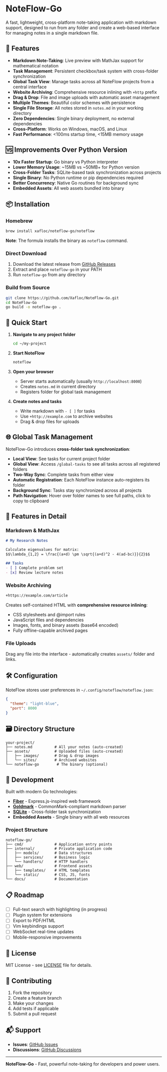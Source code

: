 # NoteFlow-Go

A fast, lightweight, cross-platform note-taking application with markdown support, designed to run from any folder and create a web-based interface for managing notes in a single markdown file.

## 🚀 Features

- **Markdown Note-Taking**: Live preview with MathJax support for mathematical notation
- **Task Management**: Persistent checkbox/task system with cross-folder synchronization
- **Global Task View**: Manage tasks across all NoteFlow projects from a central interface
- **Website Archiving**: Comprehensive resource inlining with `+http` prefix
- **Drag & Drop**: File and image uploads with automatic asset management
- **Multiple Themes**: Beautiful color schemes with persistence
- **Single File Storage**: All notes stored in `notes.md` in your working directory
- **Zero Dependencies**: Single binary deployment, no external dependencies
- **Cross-Platform**: Works on Windows, macOS, and Linux
- **Fast Performance**: <100ms startup time, <15MB memory usage

## 🆚 Improvements Over Python Version

- **10x Faster Startup**: Go binary vs Python interpreter
- **Lower Memory Usage**: ~15MB vs ~50MB+ for Python version  
- **Cross-Folder Tasks**: SQLite-based task synchronization across projects
- **Single Binary**: No Python runtime or pip dependencies required
- **Better Concurrency**: Native Go routines for background sync
- **Embedded Assets**: All web assets bundled into binary

## 📦 Installation

### Homebrew
```bash
brew install xafloc/noteflow-go/noteflow
```

**Note**: The formula installs the binary as `noteflow` command.

### Direct Download
1. Download the latest release from [GitHub Releases](https://github.com/Xafloc/NoteFlow-Go/releases)
2. Extract and place `noteflow-go` in your PATH
3. Run `noteflow-go` from any directory

### Build from Source
```bash
git clone https://github.com/Xafloc/NoteFlow-Go.git
cd NoteFlow-Go
go build -o noteflow-go .
```

## 🎯 Quick Start

1. **Navigate to any project folder**
   ```bash
   cd ~/my-project
   ```

2. **Start NoteFlow**
   ```bash
   noteflow
   ```

3. **Open your browser**
   - Server starts automatically (usually `http://localhost:8000`)
   - Creates `notes.md` in current directory
   - Registers folder for global task management

4. **Create notes and tasks**
   - Write markdown with `- [ ]` for tasks
   - Use `+http://example.com` to archive websites
   - Drag & drop files for uploads

## 🌐 Global Task Management

NoteFlow-Go introduces **cross-folder task synchronization**:

- **Local View**: See tasks for current project folder
- **Global View**: Access `/global-tasks` to see all tasks across all registered folders
- **Two-Way Sync**: Complete tasks from either view
- **Automatic Registration**: Each NoteFlow instance auto-registers its folder
- **Background Sync**: Tasks stay synchronized across all projects
- **Path Navigation**: Hover over folder names to see full paths, click to copy to clipboard

## 🎨 Features in Detail

### Markdown & MathJax
```markdown
# My Research Notes

Calculate eigenvalues for matrix:
$$\lambda_{1,2} = \frac{(a+d) \pm \sqrt{(a+d)^2 - 4(ad-bc)}}{2}$$

## Tasks
- [ ] Complete problem set
- [x] Review lecture notes
```

### Website Archiving
```markdown
+https://example.com/article
```
Creates self-contained HTML with **comprehensive resource inlining**:
- CSS stylesheets and @import rules
- JavaScript files and dependencies  
- Images, fonts, and binary assets (base64 encoded)
- Fully offline-capable archived pages

### File Uploads
Drag any file into the interface - automatically creates `assets/` folder and links.

## 🛠️ Configuration

NoteFlow stores user preferences in `~/.config/noteflow/noteflow.json`:

```json
{
  "theme": "light-blue",
  "port": 8000
}
```

## 🗃️ Directory Structure

```
your-project/
├── notes.md          # All your notes (auto-created)
├── assets/           # Uploaded files (auto-created)
│   ├── images/       # Drag & drop images
│   └── sites/        # Archived websites
└── noteflow-go        # The binary (optional)
```

## 🔧 Development

Built with modern Go technologies:
- **[Fiber](https://gofiber.io/)** - Express.js-inspired web framework
- **[Goldmark](https://github.com/yuin/goldmark)** - CommonMark-compliant markdown parser  
- **[SQLite](https://sqlite.org/)** - Cross-folder task synchronization
- **Embedded Assets** - Single binary with all web resources

### Project Structure
```
noteflow-go/
├── cmd/              # Application entry points
├── internal/         # Private application code
│   ├── models/       # Data structures
│   ├── services/     # Business logic
│   └── handlers/     # HTTP handlers
├── web/              # Frontend assets
│   ├── templates/    # HTML templates
│   └── static/       # CSS, JS, fonts
└── docs/             # Documentation
```

## 📋 Roadmap

- [ ] Full-text search with highlighting (in progress)
- [ ] Plugin system for extensions
- [ ] Export to PDF/HTML
- [ ] Vim keybindings support
- [ ] WebSocket real-time updates
- [ ] Mobile-responsive improvements

## 📄 License

MIT License - see [LICENSE](LICENSE) file for details.

## 🤝 Contributing

1. Fork the repository
2. Create a feature branch
3. Make your changes
4. Add tests if applicable
5. Submit a pull request

## 📬 Support

- **Issues**: [GitHub Issues](https://github.com/Xafloc/NoteFlow-Go/issues)
- **Discussions**: [GitHub Discussions](https://github.com/Xafloc/NoteFlow-Go/discussions)

---

**NoteFlow-Go** - Fast, powerful note-taking for developers and power users.